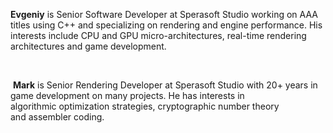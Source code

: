 **Evgeniy** is Senior Software Developer at Sperasoft Studio working on AAA
titles using C++ and specializing on rendering and engine performance. His
interests include CPU and GPU micro-architectures, real-time rendering
architectures and game development.

 

 **Mark** is Senior Rendering Developer at Sperasoft Studio with 20+ years in
game development on many projects. He has interests in
algorithmic optimization strategies, cryptographic number theory and assembler
coding.  
